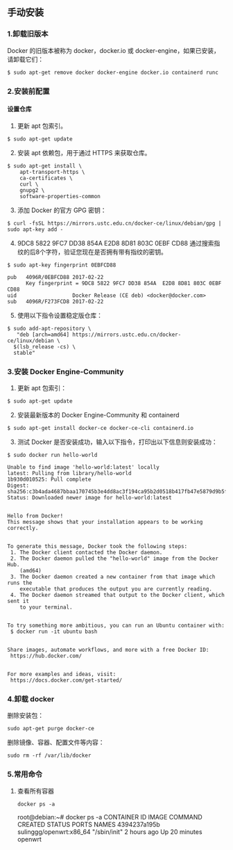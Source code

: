 ## 手动安装

### 1.卸载旧版本

Docker 的旧版本被称为 docker，docker.io 或 docker-engine，如果已安装，请卸载它们：

```shell
$ sudo apt-get remove docker docker-engine docker.io containerd runc
```

### 2.安装前配置

#### 设置仓库

1. 更新 apt 包索引。

```shell
$ sudo apt-get update
```

2. 安装 apt 依赖包，用于通过 HTTPS 来获取仓库。

```shell
$ sudo apt-get install \
    apt-transport-https \
    ca-certificates \
    curl \
    gnupg2 \
    software-properties-common
```

3. 添加 Docker 的官方 GPG 密钥：

```shell
$ curl -fsSL https://mirrors.ustc.edu.cn/docker-ce/linux/debian/gpg | sudo apt-key add -
```

4. 9DC8 5822 9FC7 DD38 854A E2D8 8D81 803C 0EBF CD88 通过搜索指纹的后8个字符，验证您现在是否拥有带有指纹的密钥。

```shell
$ sudo apt-key fingerprint 0EBFCD88

pub   4096R/0EBFCD88 2017-02-22
      Key fingerprint = 9DC8 5822 9FC7 DD38 854A  E2D8 8D81 803C 0EBF CD88
uid                  Docker Release (CE deb) <docker@docker.com>
sub   4096R/F273FCD8 2017-02-22
```

5. 使用以下指令设置稳定版仓库：

```shell
$ sudo add-apt-repository \
   "deb [arch=amd64] https://mirrors.ustc.edu.cn/docker-ce/linux/debian \
  $(lsb_release -cs) \
  stable"
```

### 3.安装 Docker Engine-Community

1. 更新 apt 包索引：

```shell
$ sudo apt-get update
```

2. 安装最新版本的 Docker Engine-Community 和 containerd

```shell
$ sudo apt-get install docker-ce docker-ce-cli containerd.io
```

3. 测试 Docker 是否安装成功，输入以下指令，打印出以下信息则安装成功：

```shell
$ sudo docker run hello-world

Unable to find image 'hello-world:latest' locally
latest: Pulling from library/hello-world
1b930d010525: Pull complete                                                                                                                                  Digest: sha256:c3b4ada4687bbaa170745b3e4dd8ac3f194ca95b2d0518b417fb47e5879d9b5f
Status: Downloaded newer image for hello-world:latest


Hello from Docker!
This message shows that your installation appears to be working correctly.


To generate this message, Docker took the following steps:
 1. The Docker client contacted the Docker daemon.
 2. The Docker daemon pulled the "hello-world" image from the Docker Hub.
    (amd64)
 3. The Docker daemon created a new container from that image which runs the
    executable that produces the output you are currently reading.
 4. The Docker daemon streamed that output to the Docker client, which sent it
    to your terminal.


To try something more ambitious, you can run an Ubuntu container with:
 $ docker run -it ubuntu bash


Share images, automate workflows, and more with a free Docker ID:
 https://hub.docker.com/


For more examples and ideas, visit:
 https://docs.docker.com/get-started/
```

### 4.卸载 docker

删除安装包：

```shell
sudo apt-get purge docker-ce
```

删除镜像、容器、配置文件等内容：

```shell
sudo rm -rf /var/lib/docker
```

### 5.常用命令

1. 查看所有容器

   ```shell
   docker ps -a
   ```

   root@debian:~# docker ps -a
   CONTAINER ID   IMAGE                     COMMAND        CREATED       STATUS          PORTS     NAMES
   4394237a195b   sulinggg/openwrt:x86_64   "/sbin/init"   2 hours ago   Up 20 minutes             openwrt

